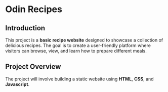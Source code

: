 # Odin Recipes

## Introduction
This project is a **basic recipe website** designed to showcase a collection of delicious recipes. 
The goal is to create a user-friendly platform where visitors can browse, view, and learn how to prepare different meals.

## Project Overview
The project will involve building a static website using **HTML**, **CSS**, and **Javascript**.